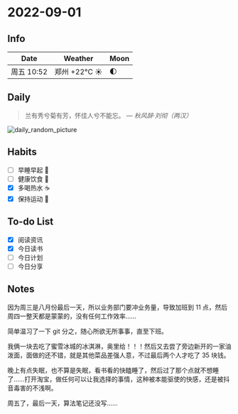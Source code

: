 # 2022-09-01

## Info

| Date           | Weather      | Moon |
| -------------- | ------------ | ---- |
| 周五 10:52 | 郑州 +22°C ☀️   | 🌓 |

## Daily

> 兰有秀兮菊有芳，怀佳人兮不能忘。
> — *秋风辞·刘彻（两汉）*

![daily_random_picture](https://images.unsplash.com/photo-1510148567806-766658eb5b86?crop=entropy&cs=tinysrgb&fit=crop&fm=jpg&h=1080&ixid=MnwxfDB8MXxyYW5kb218MHx8bW91bnRhaW4sd2F0ZXIsbGFuZHNjYXBlLGdhbGF4eSxjaXR5fHx8fHx8MTY2MjA4NzE0OQ&ixlib=rb-1.2.1&q=80&utm_campaign=api-credit&utm_medium=referral&utm_source=unsplash_source&w=1920)

## Habits

- [ ] 早睡早起 🌃
- [ ] 健康饮食 🥗
- [x] 多喝热水 ☕️
- [x] 保持运动 💪

## To-do List

- [x] 阅读资讯 
- [x] 今日读书
- [ ] 今日计划
- [ ] 今日分享

## Notes

因为周三是八月份最后一天，所以业务部门要冲业务量，导致加班到 11 点，然后周四一整天都是蒙蒙的，没有任何工作效率……

简单温习了一下 git 分之，随心所欲无所事事，直至下班。

我俩一块去吃了蜜雪冰城的冰淇淋，奥里给！！！然后又去尝了旁边新开的一家油泼面，面做的还不错，就是其他菜品差强人意，不过最后两个人才吃了 35 块钱。

晚上有点失眠，也不算是失眠，看书看的快瞌睡了，然后过了那个点就不想睡了……打开淘宝，做任何可以让我选择的事情，这种被本能驱使的快感，还是被抖音毒害的不浅啊。

周五了，最后一天，算法笔记还没写……
